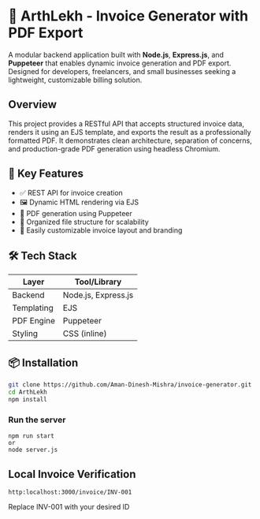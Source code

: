 # 🧾 ArthLekh -  Invoice Generator with PDF Export

A modular backend application built with **Node.js**, **Express.js**, and **Puppeteer** that enables dynamic invoice generation and PDF export. Designed for developers, freelancers, and small businesses seeking a lightweight, customizable billing solution.


##  Overview

This project provides a RESTful API that accepts structured invoice data, renders it using an EJS template, and exports the result as a professionally formatted PDF. It demonstrates clean architecture, separation of concerns, and production-grade PDF generation using headless Chromium.


## 🎯 Key Features

- ✅ REST API for invoice creation
- 🖼️ Dynamic HTML rendering via EJS
- 📄 PDF generation using Puppeteer
- 📁 Organized file structure for scalability
- 🧰 Easily customizable invoice layout and branding

## 🛠️ Tech Stack

| Layer         | Tool/Library       |
|---------------|--------------------|
| Backend       | Node.js, Express.js |
| Templating    | EJS                 |
| PDF Engine    | Puppeteer           |
| Styling       | CSS (inline)        |

## 📦 Installation

```bash
git clone https://github.com/Aman-Dinesh-Mishra/invoice-generator.git
cd ArthLekh
npm install
```
### Run the server
```
npm run start
or 
node server.js
```
## Local Invoice Verification
```
http:localhost:3000/invoice/INV-001
```
Replace INV-001 with your desired ID
